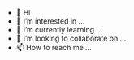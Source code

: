 - 👋 Hi
- 👀 I’m interested in ...
- 🌱 I’m currently learning ...
- 💞️ I’m looking to collaborate on ...
- 📫 How to reach me ...

<!---
Irisblossomtalk/Irisblossomtalk is a ✨ special ✨ repository because its `README.md` (this file) appears on your GitHub profile.
You can click the Preview link to take a look at your changes.
--->
